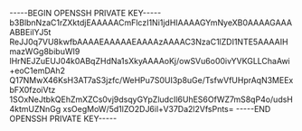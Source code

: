 -----BEGIN OPENSSH PRIVATE KEY-----
b3BlbnNzaC1rZXktdjEAAAAACmFlczI1Ni1jdHIAAAAGYmNyeXB0AAAAGAAAABBEiIYJ5t
ReJJ0q7VU8kwfbAAAAEAAAAAEAAAAzAAAAC3NzaC1lZDI1NTE5AAAAIHmazWGg8bibuWI9
lHrNEJZuEUJ04k0ABqZHdNa1sXkyAAAAoKj/owSVu6o00ivYVKGLLChaAwi+eoC1emDAh2
Q17NMwX46KsH3AT7aS3jzfc/WeHPu7S0UI3p8uGe/TsfwVfUHprAqN3MEExbFX0fzoiVtz
1SOxNeJtbkQEhZmXZCs0vj9dsqyGYpZludcIl6UhES6OfWZ7mS8qP4o/udsH4ktmUZNnGg
xsOegMoW/5d1lZO2DJ6il+V37Da2l2VfsPnts=
-----END OPENSSH PRIVATE KEY-----
